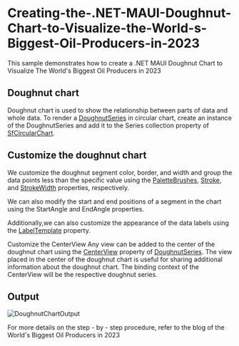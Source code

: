 # Creating-the-.NET-MAUI-Doughnut-Chart-to-Visualize-the-World-s-Biggest-Oil-Producers-in-2023
This sample demonstrates how to create a .NET MAUI Doughnut Chart to Visualize The World's Biggest Oil Producers in 2023

## Doughnut chart
Doughnut chart is used to show the relationship between parts of data and whole data. To render a [DoughnutSeries](https://help.syncfusion.com/cr/maui/Syncfusion.Maui.Charts.DoughnutSeries.html) in circular chart, create an instance of the DoughnutSeries and add it to the Series collection property of [SfCircularChart](https://help.syncfusion.com/cr/maui/Syncfusion.Maui.Charts.SfCircularChart.html).

## Customize the doughnut chart
We customize the doughnut segment color, border, and width and group the data points less than the specific value using the [PaletteBrushes](https://help.syncfusion.com/cr/maui/Syncfusion.Maui.Charts.ChartSeries.html#Syncfusion_Maui_Charts_ChartSeries_PaletteBrushes), [Stroke](https://help.syncfusion.com/cr/maui/Syncfusion.Maui.Charts.CircularSeries.html#Syncfusion_Maui_Charts_CircularSeries_Stroke), and [StrokeWidth](https://help.syncfusion.com/cr/maui/Syncfusion.Maui.Charts.CircularSeries.html#Syncfusion_Maui_Charts_CircularSeries_StrokeWidth) properties, respectively.

We can also modify the start and end positions of a segment in the chart using the StartAngle and EndAngle properties.

Additionally,we can also customize the appearance of the data labels using the [LabelTemplate](https://help.syncfusion.com/cr/maui/Syncfusion.Maui.Charts.ChartSeries.html#Syncfusion_Maui_Charts_ChartSeries_LabelTemplate) property. 

Customize the CenterView
Any view can be added to the center of the doughnut chart using the [CenterView](https://help.syncfusion.com/cr/maui/Syncfusion.Maui.Charts.DoughnutSeries.html#Syncfusion_Maui_Charts_DoughnutSeries_CenterView) property of [DoughnutSeries](https://help.syncfusion.com/cr/maui/Syncfusion.Maui.Charts.DoughnutSeries.html). The view placed in the center of the doughnut chart is useful for sharing additional information about the doughnut chart. The binding context of the CenterView will be the respective doughnut series.

## Output

![DoughnutChartOutput](https://github.com/SyncfusionExamples/Creating-the-.NET-MAUI-Pie-Chart-to-Visualize-the-World-s-Biggest-Oil-Producers-in-2023/assets/126754274/9db00bd5-46f0-4c90-b9c3-cdd2e53c5742)

For more details on the step - by - step procedure, refer to the blog of the World's Biggest Oil Producers in 2023
